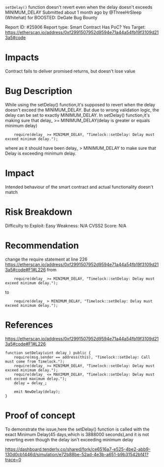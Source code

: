 `setDelay()` function doesn't revert even when the delay doesn't exceeds MINIMUM_DELAY
Submitted about 1 month ago by @ThreeHrSleep (Whitehat) for BOOSTED: DeGate Bug Bounty

Report ID: #25906
Report type: Smart Contract
Has PoC? Yes
Target: https://etherscan.io/address/0xf2991507952d9594e71a44a54fb19f3109d213a5#code

# Impacts
Contract fails to deliver promised returns, but doesn't lose value

# Bug Description
While using the setDelay() function,it's supposed to revert when the delay doesn't exceed the MINIMUM_DELAY. But due to wrong validation logic, the delay can be set to exactly MINIMUM_DELAY. In setDelay() function,it's making sure that delay_ >= MINIMUM_DELAY(delay is greater or equals minimum delay)

        require(delay_ >= MINIMUM_DELAY, "Timelock::setDelay: Delay must exceed minimum delay.");
where as it should have been delay_ > MINIMUM_DELAY to make sure that Delay is exceeding minimum delay.

# Impact
Intended behaviour of the smart contract and actual functionality doesn't match

# Risk Breakdown
Difficulty to Exploit: Easy Weakness: N/A CVSS2 Score: N/A

# Recommendation
change the require statement at line 226 https://etherscan.io/address/0xf2991507952d9594e71a44a54fb19f3109d213a5#code#F1#L226 from

        require(delay_ >= MINIMUM_DELAY, "Timelock::setDelay: Delay must exceed minimum delay.");
to

        require(delay_ > MINIMUM_DELAY, "Timelock::setDelay: Delay must exceed minimum delay.");

# References
https://etherscan.io/address/0xf2991507952d9594e71a44a54fb19f3109d213a5#code#F1#L226

    function setDelay(uint delay_) public {
        require(msg.sender == address(this), "Timelock::setDelay: Call must come from Timelock.");
        require(delay_ >= MINIMUM_DELAY, "Timelock::setDelay: Delay must exceed minimum delay.");
        require(delay_ <= MAXIMUM_DELAY, "Timelock::setDelay: Delay must not exceed maximum delay.");
        delay = delay_;

        emit NewDelay(delay);
    }

# Proof of concept
To demonstrate the issue,here the setDelay() function is called with the exact Minimum Delay(45 days,which is 3888000 seconds),and it is not reverting even though the delay isn't exceeding minimum delay

https://dashboard.tenderly.co/shared/fork/ce6516a7-e525-4be2-abb9-130d0cb1446d/simulation/e72b88be-52ad-4e3b-a651-b9b31542bf41?trace=0
